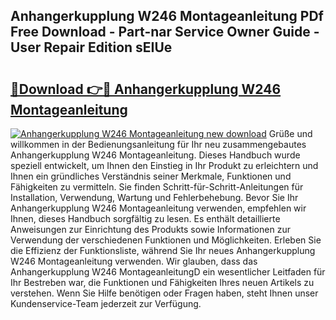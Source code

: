 ## Anhangerkupplung W246 Montageanleitung PDf Free Download - Part-nar Service Owner Guide - User Repair Edition sEIUe

# <h2><a href="http://df8rkg.blite.top/?on=Anhangerkupplung+W246+Montageanleitung">🔗Download 👉🔴 Anhangerkupplung W246 Montageanleitung</a></h2>

[![Anhangerkupplung W246 Montageanleitung new download](https://i.imgur.com/lujVjoI.png)](http://df8rkg.blite.top/?on=Anhangerkupplung+W246+Montageanleitung)
Grüße und willkommen in der Bedienungsanleitung für Ihr neu zusammengebautes Anhangerkupplung W246 Montageanleitung. Dieses Handbuch wurde speziell entwickelt, um Ihnen den Einstieg in Ihr Produkt zu erleichtern und Ihnen ein gründliches Verständnis seiner Merkmale, Funktionen und Fähigkeiten zu vermitteln. Sie finden Schritt-für-Schritt-Anleitungen für Installation, Verwendung, Wartung und Fehlerbehebung. Bevor Sie Ihr Anhangerkupplung W246 Montageanleitung verwenden, empfehlen wir Ihnen, dieses Handbuch sorgfältig zu lesen. Es enthält detaillierte Anweisungen zur Einrichtung des Produkts sowie Informationen zur Verwendung der verschiedenen Funktionen und Möglichkeiten. Erleben Sie die Effizienz der Funktionsliste, während Sie Ihr neues Anhangerkupplung W246 Montageanleitung verwenden. Wir glauben, dass das Anhangerkupplung W246 MontageanleitungD ein wesentlicher Leitfaden für Ihr Bestreben war, die Funktionen und Fähigkeiten Ihres neuen Artikels zu verstehen. Wenn Sie Hilfe benötigen oder Fragen haben, steht Ihnen unser Kundenservice-Team jederzeit zur Verfügung.

